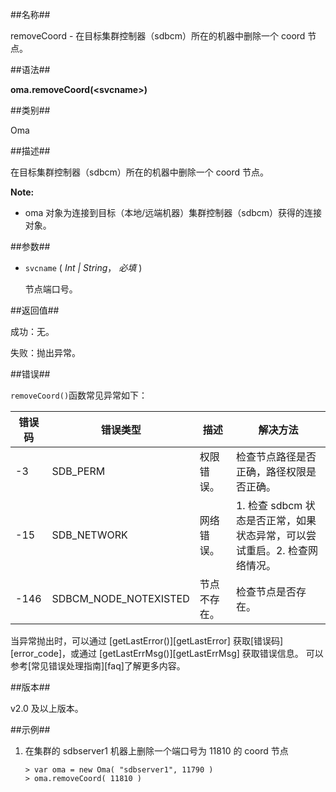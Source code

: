 
##名称##

removeCoord - 在目标集群控制器（sdbcm）所在的机器中删除一个 coord 节点。

##语法##

**oma.removeCoord(\<svcname\>)**

##类别##

Oma

##描述##

在目标集群控制器（sdbcm）所在的机器中删除一个 coord 节点。

**Note:**

* oma 对象为连接到目标（本地/远端机器）集群控制器（sdbcm）获得的连接对象。

##参数##

* `svcname` ( *Int | String*， *必填* )

	节点端口号。

##返回值##

成功：无。  

失败：抛出异常。

##错误##

`removeCoord()`函数常见异常如下：

| 错误码 | 错误类型 | 描述 | 解决方法 |
| ------ | ------ | --- | ------ |
| -3     | SDB_PERM | 权限错误。| 检查节点路径是否正确，路径权限是否正确。 |
| -15    | SDB_NETWORK | 网络错误。| 1. 检查 sdbcm 状态是否正常，如果状态异常，可以尝试重启。2. 检查网络情况。 |
| -146   | SDBCM_NODE_NOTEXISTED | 节点不存在。| 检查节点是否存在。 |

当异常抛出时，可以通过 [getLastError()][getLastError] 获取[错误码][error_code]，或通过 [getLastErrMsg()][getLastErrMsg] 获取错误信息。 可以参考[常见错误处理指南][faq]了解更多内容。

##版本##

v2.0 及以上版本。

##示例##

1. 在集群的 sdbserver1 机器上删除一个端口号为 11810 的 coord 节点

	```lang-javascript
	> var oma = new Oma( "sdbserver1", 11790 )
	> oma.removeCoord( 11810 )
	```


[^_^]:
    本文使用的所有引用及链接
[getLastErrMsg]:manual/Manual/Sequoiadb_Command/Global/getLastErrMsg.md
[getLastError]:manual/Manual/Sequoiadb_Command/Global/getLastError.md
[faq]:manual/FAQ/faq_sdb.md
[error_code]:manual/Manual/Sequoiadb_error_code.md